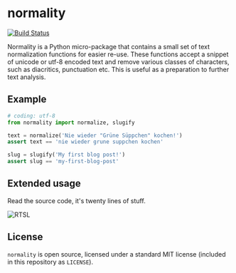 # normality

[![Build Status](https://travis-ci.org/pudo/normality.svg?branch=master)](https://travis-ci.org/pudo/normality)

Normality is a Python micro-package that contains a small set of text
normalization functions for easier re-use. These functions accept a
snippet of unicode or utf-8 encoded text and remove various classes
of characters, such as diacritics, punctuation etc. This is useful as
a preparation to further text analysis.

## Example

```python
# coding: utf-8
from normality import normalize, slugify

text = normalize('Nie wieder "Grüne Süppchen" kochen!')
assert text == 'nie wieder grune suppchen kochen'

slug = slugify('My first blog post!')
assert slug == 'my-first-blog-post'
```

## Extended usage

Read the source code, it's twenty lines of stuff.

![RTSL](http://cdn.meme.am/instances/500x/58064648.jpg)

## License

``normality`` is open source, licensed under a standard MIT license
(included in this repository as ``LICENSE``).

